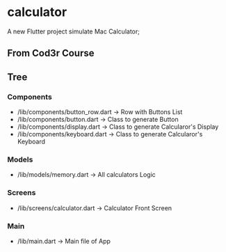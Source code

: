 # calculator

A new Flutter project simulate Mac Calculator;

## From Cod3r Course

## Tree
### Components
- /lib/components/button_row.dart -> Row with Buttons List
- /lib/components/button.dart -> Class to generate Button
- /lib/components/display.dart -> Class to generate Calcularor's Display
- /lib/components/keyboard.dart -> Class to generate Calcularor's Keyboard

### Models
- /lib/models/memory.dart -> All calculators Logic

### Screens
- /lib/screens/calculator.dart -> Calculator Front Screen

### Main
- /lib/main.dart -> Main file of App


